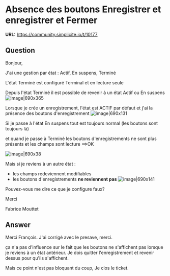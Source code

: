 # Absence des boutons Enregistrer et enregistrer et Fermer

**URL:** https://community.simplicite.io/t/10177

## Question
Bonjour,

J'ai une gestion par état : Actif, En suspens, Terminé

L'état Terminé est configuré Terminal et en lecture seule

Depuis l'état Terminé il est possible de revenir à un état Actif ou En suspens
![image|690x365](upload://z2wuY7YJYBdZy0rTJYrbpEvATs6.png)


Lorsque je crée un enregistrement, l'état est ACTIF par défaut et j'ai la présence des boutons d'enregistrement
![image|690x131](upload://6yT823Vc4RCBhPWjiFe3x9b8uBB.png)

Si je passe à l'état En suspens tout est toujours normal (les boutons sont toujours là)

et quand je passe à Terminé les boutons d'enregistrements ne sont plus présents et les champs sont lecture ==>OK

![image|690x38](upload://j2Cr3sWFoMVLB7VfkCs0zNivIJe.png)


Mais si je reviens à un autre état :

* les champs redeviennent modifiables
* les boutons d'enregistrements **ne reviennent pas**
![image|690x141](upload://ncCwsgfRdnqJOnn2XrQ7FR0r43P.png)

Pouvez-vous me dire ce que je configure faux?

Merci

Fabrice Mouttet

## Answer
Merci François.
J'ai corrigé avec le presave, merci.

ça n'a pas d'influence sur le fait que les boutons ne s'affichent pas lorsque je reviens à un état antérieur. Je dois quitter l'enregistrement et revenir dessus pour qu'ils s'affichent.

Mais ce point n'est pas bloquant du coup, Je clos le ticket.
